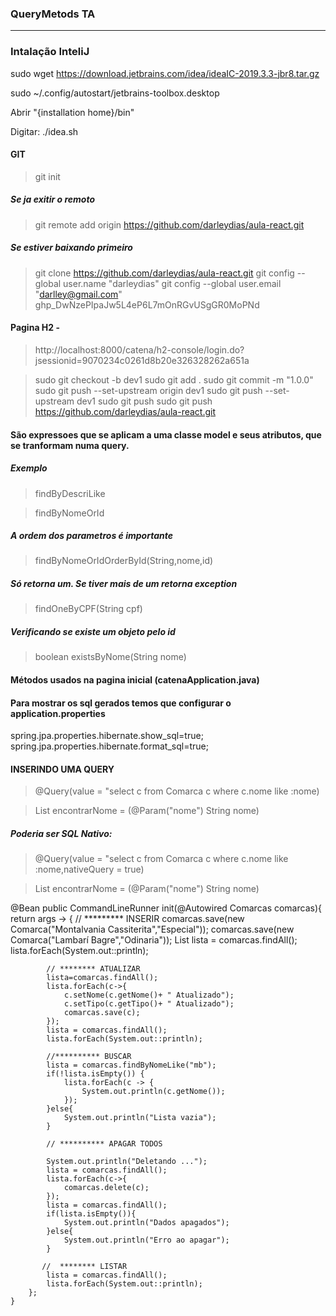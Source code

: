 ### QueryMetods TA
-----------

### Intalação InteliJ

sudo wget https://download.jetbrains.com/idea/ideaIC-2019.3.3-jbr8.tar.gz

sudo ~/.config/autostart/jetbrains-toolbox.desktop

Abrir "{installation home}/bin"

Digitar: ./idea.sh
 
 
#### GIT
> git init 
##### Se ja exitir o remoto
> git remote add origin https://github.com/darleydias/aula-react.git
##### Se estiver baixando primeiro
> git clone https://github.com/darleydias/aula-react.git
> git config --global user.name "darleydias"
> git config --global user.email "darlley@gmail.com"
> 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
>
#### Pagina H2 - 

> http://localhost:8000/catena/h2-console/login.do?jsessionid=9070234c0261d8b20e326328262a651a


> sudo git checkout -b dev1
> sudo git add .
> sudo git commit -m "1.0.0"
> sudo git push --set-upstream origin dev1
> sudo git push --set-upstream dev1
> sudo git push
> sudo git push https://github.com/darleydias/aula-react.git

#### São expressoes que se aplicam a uma classe model e seus atributos, que se tranformam numa query.

##### Exemplo

> findByDescriLike

> findByNomeOrId

##### A ordem dos parametros é importante

> findByNomeOrIdOrderById(String,nome,id)


##### Só retorna um. Se tiver mais de um retorna exception 

> findOneByCPF(String cpf)

##### Verificando se existe um objeto pelo id

> boolean existsByNome(String nome)

#### Métodos usados na pagina inicial (catenaApplication.java)

#### Para mostrar os sql gerados temos que configurar o application.properties

spring.jpa.properties.hibernate.show_sql=true;
spring.jpa.properties.hibernate.format_sql=true;


#### INSERINDO UMA QUERY

> @Query(value = "select c from Comarca c where c.nome like :nome)

> List<Comarca> encontrarNome = (@Param("nome") String nome)

##### Poderia ser SQL Nativo:

> @Query(value = "select c from Comarca c where c.nome like :nome,nativeQuery = true)

> List<Comarca> encontrarNome = (@Param("nome") String nome)



@Bean
    public CommandLineRunner init(@Autowired Comarcas comarcas){
        return args -> {
            // ********* INSERIR
            comarcas.save(new Comarca("Montalvania Cassiterita","Especial"));
            comarcas.save(new Comarca("Lambarí Bagre","Odinaria"));
            List<Comarca> lista = comarcas.findAll();
            lista.forEach(System.out::println);

            // ******** ATUALIZAR
            lista=comarcas.findAll();
            lista.forEach(c->{
                c.setNome(c.getNome()+ " Atualizado");
                c.setTipo(c.getTipo()+ " Atualizado");
                comarcas.save(c);
            });
            lista = comarcas.findAll();
            lista.forEach(System.out::println);

            //********** BUSCAR
            lista = comarcas.findByNomeLike("mb");
            if(!lista.isEmpty()) {
                lista.forEach(c -> {
                    System.out.println(c.getNome());
                });
            }else{
                System.out.println("Lista vazia");
            }

            // ********** APAGAR TODOS

            System.out.println("Deletando ...");
            lista = comarcas.findAll();
            lista.forEach(c->{
                comarcas.delete(c);
            });
            lista = comarcas.findAll();
            if(lista.isEmpty()){
                System.out.println("Dados apagados");
            }else{
                System.out.println("Erro ao apagar");
            }

           //  ******** LISTAR
            lista = comarcas.findAll();
            lista.forEach(System.out::println);
        };
    }



